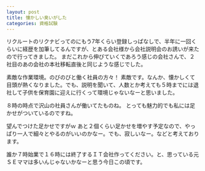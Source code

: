 ```yaml
---
layout: post
title: 懐かしい臭いがした
categories: 資格試験
---
```


リクルートのリクナビってのにもう7年くらい登録しっぱなしで、半年に一回くらいに経歴を加筆してるんですが、とある会社様から会社説明会のお誘いが来たので行ってきました。
まだこれから伸びていくであろう感じの会社さんで、２社目のあの会社の本社移転直後と同じような感じでした。

素敵な作業環境。のびのびと働く社員の方々！
素敵です。なんか、懐かしくて目頭が熱くなりました。でも、説明を聞いて、人数とか考えても５時までには退社して子供を保育園に迎えに行くって環境じゃないなーと思いました。

８時の時点で沢山の社員さんが働いてたものね。
とっても魅力的でも私には足かせがついているのですね。

望んでつけた足かせですがｗ
あと２個くらい足かせを増やす予定なので、やっぱり一人で細々とやるのがいいのかなー。でも、寂しいなー。などと考えております。

誰か７時始業で１６時には終了するＩＴ会社作ってください。と、思っている元ＳＥママは多いんじゃないかなーと思う今日この頃です。

